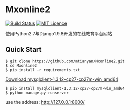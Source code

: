 # Mxonline2

[![Build Status](https://travis-ci.org/mtianyan/hexoBlog-Github.svg?branch=master)](https://travis-ci.org/mtianyan/hexoBlog-Github)
[![MIT Licence](https://badges.frapsoft.com/os/mit/mit.svg?v=103)](https://opensource.org/licenses/mit-license.php)

使用Python2.7与Django1.9.8开发的在线教育平台网站

## Quick Start

```
$ git clone https://github.com/mtianyan/Mxonline2.git
$ cd Mxonline2
$ pip install -r requirements.txt
```

[Download mysqlclient-1.3.12-cp27-cp27m-win_amd64](https://www.lfd.uci.edu/~gohlke/pythonlibs/#mysql-python)

```
$ pip install mysqlclient-1.3.12-cp27-cp27m-win_amd64
$ python manage.py runserver
```

use the address: http://127.0.0.1:8000/


